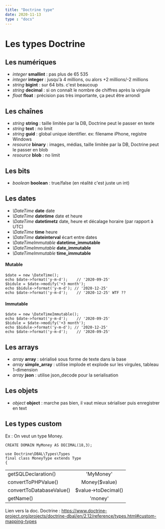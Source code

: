 ```yaml
---
title: "Doctrine type"
date: 2020-11-13
type : "docs"
---
```


# Les types Doctrine

## Les numériques

- _integer_ **smallint** : pas plus de 65 535
- _integer_ **integer** : jusqu'à 4 millions, ou alors +2 millions/-2 millions
- _string_ **bigint** : sur 64 bits. c'est beaucoup
- _string_ **decimal** : si on connaît le nombre de chiffres après la virgule
- _float_ **float** : précision pas très importante, ça peut être arrondi

## Les chaînes

- _string_ **string** : taille limitée par la DB, Doctrine peut le passer en texte
- _string_ **text** : no limit
- _string_ **guid** : global unique identifier. ex: filename iPhone, registre Windows
- _resource_ **binary** : images, médias, taille limitée par la DB, Doctrine peut le passer en blob
- _resource_ **blob** : no limit

## Les bits

- _boolean_ **boolean** : true/false (en réalité c'est juste un int)

## Les dates

- _\DateTime_ **date**		date
- _\DateTime_ **datetime**	date et heure
- _\DateTime_ **datetimetz**	date, heure et décalage horaire (par rapport à UTC)
- _\DateTime_ **time**		heure
- _\DateTime_ **dateinterval**	écart entre dates
- _\DateTimeImmutable_ **datetime_immutable**
- _\DateTimeImmutable_ **date_immutable**
- _\DateTimeImmutable_ **time_immutable**

#### Mutable

````
$date = new \DateTime();
echo $date->format('y-m-d');	// '2020-09-25'
$bidule = $date->modify('+3 month');
echo $bidule->format('y-m-d'); // '2020-12-25'
echo $date->format('y-m-d');	// '2020-12-25' WTF ??
````

#### Immutable

````
$date = new \DateTimeImmutable();
echo $date->format('y-m-d');	// '2020-09-25'
$bidule = $date->modify('+3 month');
echo $bidule->format('y-m-d'); // '2020-12-25'
echo $date->format('y-m-d');	// '2020-09-25'
````

## Les arrays

- _array_ **array** : sérialisé sous forme de texte dans la base
- _array_ **simple_array** : utilise implode et explode sur les virgules, tableau 1-dimension
- _array_ **json** : utilise json_decode pour la serialisation

## Les objets

- _object_ **object** : marche pas bien, il vaut mieux sérialiser puis enregistrer en text


## Les types custom

Ex : On veut un type Money.

`CREATE DOMAIN MyMoney AS DECIMAL(18,3);`

````
use Doctrine\DBAL\Types\Types
final class MoneyType extends Type
{
````

| | | 
|---|:---:| 
| getSQLDeclaration() | 'MyMoney' |
| convertToPHPValue() | Money($value) |
| convertToDatabaseValue() | $value->toDecimal() |
| getName() | 'money' |

Lien vers la doc. Doctrine : https://www.doctrine-project.org/projects/doctrine-dbal/en/2.12/reference/types.html#custom-mapping-types


